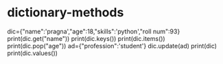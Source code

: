 # dictionary-methods
dic={"name":'pragna',"age":18,"skills":'python',"roll num":93}
print(dic.get("name"))
print(dic.keys())
print(dic.items())
print(dic.pop("age"))
ad={"profession":'student'}
dic.update(ad)
print(dic)
print(dic.values())
